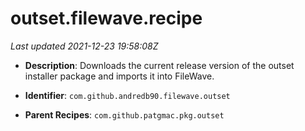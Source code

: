 # outset.filewave.recipe

_Last updated 2021-12-23 19:58:08Z_

- **Description**: Downloads the current release version of the outset installer package and imports it into FileWave.

- **Identifier**: `com.github.andredb90.filewave.outset`

- **Parent Recipes**: `com.github.patgmac.pkg.outset`